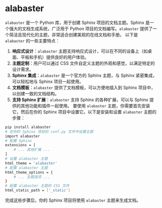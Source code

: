 # alabaster

`alabaster` 是一个 Python 库，用于创建 Sphinx 项目的文档主题。Sphinx 是一个强大的文档生成系统，广泛用于 Python 项目的文档编写。`alabaster` 提供了一个简洁且现代化的主题，非常适合创建美观的在线文档和手册。 以下是 `alabaster` 的一些主要特点：

1. **响应式设计**：`alabaster` 主题支持响应式设计，可以在不同的设备上（如桌面、平板和手机）提供良好的用户体验。
2. **主题定制**：用户可以通过 CSS 文件自定义主题的外观和感觉，以满足特定的设计需求。
3. **Sphinx 集成**：`alabaster` 是一个官方的 Sphinx 主题，与 Sphinx 紧密集成，可以轻松地与 Sphinx 项目一起使用。
4. **文档模板**：`alabaster` 提供了文档模板，可以方便地插入到 Sphinx 项目中，以创建一致的文档结构。
5. **支持 Sphinx 扩展**：`alabaster` 支持 Sphinx 的各种扩展，可以与 Sphinx 提供的其他功能和插件一起使用。 要使用 `alabaster` 主题，你需要首先安装它，然后在你的 Sphinx 项目中设置它。以下是安装和设置 `alabaster` 主题的步骤：

```bash
pip install alabaster
# 在你的 Sphinx 项目的 conf.py 文件中设置主题
import alabaster
# 配置 Sphinx
extensions = [
    # ... 其他扩展 ...
]
# 设置 alabaster 主题
html_theme = 'alabaster'
# 配置 alabaster 主题
html_theme_options = {
    # ... 主题选项 ...
}
# 配置 alabaster 主题的 CSS 文件
html_static_path = ['_static']
```

完成这些步骤后，你的 Sphinx 项目将使用 `alabaster` 主题来生成文档。
